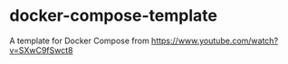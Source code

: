 # docker-compose-template
A template for Docker Compose from https://www.youtube.com/watch?v=SXwC9fSwct8

